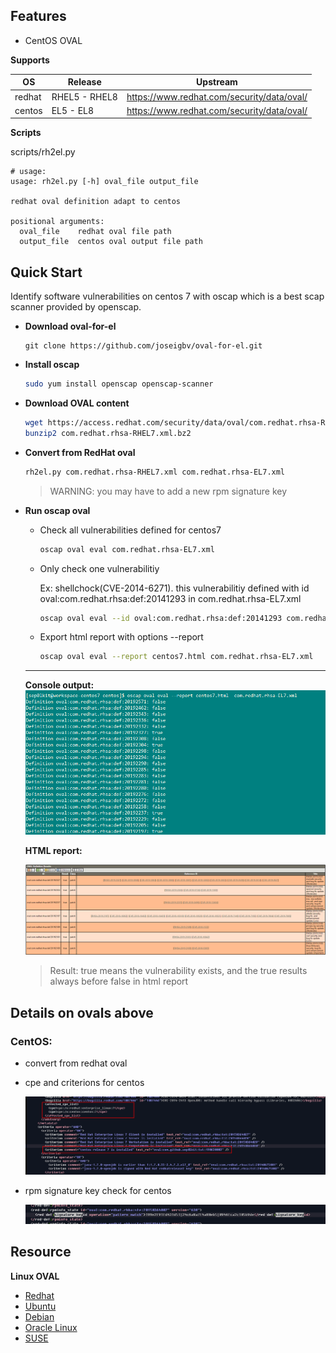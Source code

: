 
## Features

- CentOS OVAL

**Supports**

| OS     | Release       | Upstream                                   |
| ------ | ------------- | ------------------------------------------ |
| redhat | RHEL5 - RHEL8 | https://www.redhat.com/security/data/oval/ |
| centos | EL5 - EL8     | https://www.redhat.com/security/data/oval/ |

**Scripts** 

scripts/rh2el.py 

```
# usage:
usage: rh2el.py [-h] oval_file output_file

redhat oval definition adapt to centos

positional arguments:
  oval_file    redhat oval file path
  output_file  centos oval output file path
```


## Quick Start

Identify software vulnerabilities on centos 7 with oscap which is a best scap scanner provided by openscap.

- **Download oval-for-el**

  ```
  git clone https://github.com/joseigbv/oval-for-el.git
  ```

- **Install oscap**

  ```bash
  sudo yum install openscap openscap-scanner
  ```

- **Download OVAL content**

  ```bash
  wget https://access.redhat.com/security/data/oval/com.redhat.rhsa-RHEL7.xml.bz2
  bunzip2 com.redhat.rhsa-RHEL7.xml.bz2
  ```

- **Convert from RedHat oval**

  ```bash
  rh2el.py com.redhat.rhsa-RHEL7.xml com.redhat.rhsa-EL7.xml
  ```

  > WARNING: you may have to add a new rpm signature key 

- **Run oscap oval**

  - Check all vulnerabilities defined for centos7

    ```bash
    oscap oval eval com.redhat.rhsa-EL7.xml
    ```

  - Only check one vulnerabilitiy

    Ex: shellchock(CVE-2014-6271). this vulnerabilitiy defined with id oval:com.redhat.rhsa:def:20141293 in com.redhat.rhsa-EL7.xml

    ```bash
    oscap oval eval --id oval:com.redhat.rhsa:def:20141293 com.redhat.rhsa-EL7.xml
    ```

  - Export html report with options --report

    ```bash
    oscap oval eval --report centos7.html com.redhat.rhsa-EL7.xml
    ```

  ------

  **Console output:**![oval console ouput](_static/imgs/1567436786275.png)
  
  **HTML report:**
  
  ![html report](_static/imgs/1567437131266.png)
  
  > Result: true means the vulnerability exists, and the true results always before false in html report

## Details on ovals above

### CentOS:

 - convert from redhat oval

 - cpe and criterions for centos

   ![cpe_and_criterion](_static/imgs/1567438374921.png)

 - rpm signature key check for centos

   ![signature_key](_static/imgs/1567438175262.png)


## Resource

**Linux OVAL**

- [Redhat](https://www.redhat.com/security/data/oval/)
- [Ubuntu](https://people.canonical.com/~ubuntu-security/oval/)
- [Debian](https://www.debian.org/security/oval/)
- [Oracle Linux](https://linux.oracle.com/security/oval/)
- [SUSE](http://ftp.suse.com/pub/projects/security/oval/)

